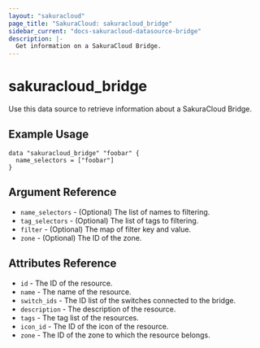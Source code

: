 ```yaml
---
layout: "sakuracloud"
page_title: "SakuraCloud: sakuracloud_bridge"
sidebar_current: "docs-sakuracloud-datasource-bridge"
description: |-
  Get information on a SakuraCloud Bridge.
---
```


# sakuracloud\_bridge

Use this data source to retrieve information about a SakuraCloud Bridge.

## Example Usage

```hcl
data "sakuracloud_bridge" "foobar" {
  name_selectors = ["foobar"]
}
```

## Argument Reference

 * `name_selectors` - (Optional) The list of names to filtering.
 * `tag_selectors` - (Optional) The list of tags to filtering.
 * `filter` - (Optional) The map of filter key and value.
 * `zone` - (Optional) The ID of the zone.

## Attributes Reference

* `id` - The ID of the resource.
* `name` - The name of the resource.
* `switch_ids` - The ID list of the switches connected to the bridge.
* `description` - The description of the resource.
* `tags` - The tag list of the resources.
* `icon_id` - The ID of the icon of the resource.
* `zone` - The ID of the zone to which the resource belongs.
